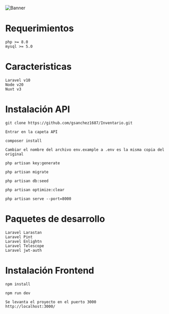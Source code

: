 ![Banner](banner.png)

# Requerimientos
```
php >= 8.0
mysql >= 5.0
```

# Caracteristicas
```
Laravel v10
Node v20
Nuxt v3
```

# Instalación API

```
git clone https://github.com/gsanchez1687/Inventario.git
```

```
Entrar en la capeta API
```

```
composer install
```

```
Cambiar el nombre del archivo env.example a .env es la misma copia del original
```

```
php artisan key:generate
```

```
php artisan migrate
```

```
php artisan db:seed
```

```
php artisan optimize:clear
```

```
php artisan serve --port=8000
```

# Paquetes de desarrollo

```
Laravel Larastan
Laravel Pint
Laravel Enlightn
Laravel Telescope
Laravel jwt-auth
```

# Instalación Frontend

```
npm install
```

```
npm run dev
```

```
Se levanta el proyecto en el puerto 3000
http://localhost:3000/
```